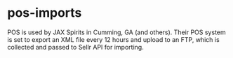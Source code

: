 # pos-imports
POS is used by JAX Spirits in Cumming, GA (and others). Their POS system is set to export an XML file every 12 hours and upload to an FTP, which is collected and passed to Sellr API for importing.
